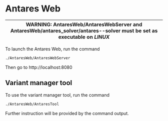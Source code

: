 # Antares Web

| WARNING: AntaresWeb/AntaresWebServer and AntaresWeb/antares_solver/antares-<version>-solver must be set as executable on *LINUX* |
|----------------------------------------------------------------------------------------------------------------------------------|

To launch the Antares Web, run the command
```
./AntaresWeb/AntaresWebServer
```
Then go to http://localhost:8080

## Variant manager tool

To use the variant manager tool, run the command
```
./AntaresWeb/AntaresTool
```
Further instruction will be provided by the command output.
